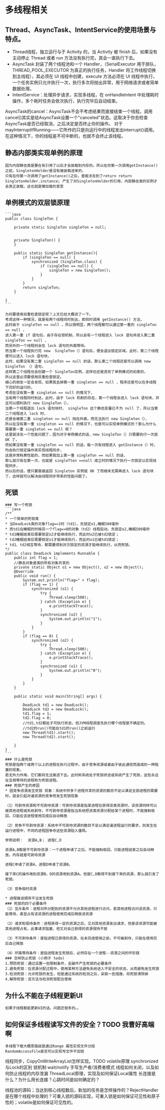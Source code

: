 # 多线程相关

## Thread、AsyncTask、IntentService的使用场景与特点。
* Thread线程，独立运行与于 Activity 的，当 Activity 被 finish 后，如果没有主动停止 Thread 或者 run 方法没有执行完，其会一直执行下去。
* AsyncTask 封装了两个线程池和一个 Handler，（SerialExecutor 用于排队，THREAD_POOL_EXECUTOR 为真正的执行任务，Handler 将工作线程切换到主线程），其必须在 UI 线程中创建，execute 方法必须在 UI 线程中执行，一个任务实例只允许执行一次，执行多次将抛出异常，用于网络请求或者简单数据处理。
* IntentService：处理异步请求，实现多线程，在 onHandleIntent 中处理耗时操作，多个耗时任务会依次执行，执行完毕后自动结束。

AsyncTask的cancel：AsyncTask不会不考虑结果而直接结束一个线程。调用cancel()其实是给AsyncTask设置一个"canceled"状态。这取决于你去检查AsyncTask是否已经取消，之后决定是否终止你的操作。
对于mayInterruptIfRunning——它所作的只是向运行中的线程发出interrupt()调用。在这种情况下，你的线程是不可中断的，也就不会终止该线程。

## 静态内部类实现单例的原理
    因为内部静态类是要在有引用了以后才会装载到内存的。所以在你第一次调用getInstance()之前，SingletonHolder是没有被装载进来的，
    只有在你第一次调用了getInstance()之后，里面涉及到了return return SingletonHolder.instance; 产生了对SingletonHolder的引用，内部静态类的实例才会真正装载。这也就是懒加载的意思

## 单例模式的双层锁原理
    ```java
    public class SingleTon {

        private static SingleTon singleTon = null;


        private SingleTon() {
        }

        public static SingleTon getInstance(){
            if (singleTon == null) {
                synchronized (SingleTon.class) {
                    if (singleTon == null) {
                        singleTon = new SingleTon();
                    }
                }
            }
            return singleTon;
        }

    }
    ```

    为何要使用双重检查锁定呢？上文已经大概说了一下。
    考虑这样一种情况，就是有两个线程同时到达，即同时调用 getInstance() 方法，
    此时由于 singleTon == null ，所以很明显，两个线程都可以通过第一重的 singleTon == null ，
    进入第一重 if 语句后，由于存在锁机制，所以会有一个线程进入 lock 语句并进入第二重 singleTon == null ，
    而另外的一个线程则会在 lock 语句的外面等待。
    而当第一个线程执行完 new  SingleTon（）语句后，便会退出锁定区域，此时，第二个线程便可以进入 lock 语句块，
    此时，如果没有第二重 singleTon == null 的话，那么第二个线程还是可以调用 new  SingleTon （）语句，
    这样第二个线程也会创建一个 SingleTon实例，这样也还是违背了单例模式的初衷的，
    所以这里必须要使用双重检查锁定。
    细心的朋友一定会发现，如果我去掉第一重 singleton == null ，程序还是可以在多线程下完好的运行的，
    考虑在没有第一重 singleton == null 的情况下，
    当有两个线程同时到达，此时，由于 lock 机制的存在，第一个线程会进入 lock 语句块，并且可以顺利执行 new SingleTon（），
    当第一个线程退出 lock 语句块时， singleTon 这个静态变量已不为 null 了，所以当第二个线程进入 lock 时，
    还是会被第二重 singleton == null 挡在外面，而无法执行 new Singleton（），
    所以在没有第一重 singleton == null 的情况下，也是可以实现单例模式的？那么为什么需要第一重 singleton == null 呢？
    这里就涉及一个性能问题了，因为对于单例模式的话，new SingleTon（）只需要执行一次就 OK 了，
    而如果没有第一重 singleTon == null 的话，每一次有线程进入 getInstance（）时，均会执行锁定操作来实现线程同步，
    这是非常耗费性能的，而如果我加上第一重 singleTon == null 的话，
    那么就只有在第一次，也就是 singleTton ==null 成立时的情况下执行一次锁定以实现线程同步，
    而以后的话，便只要直接返回 Singleton 实例就 OK 了而根本无需再进入 lock 语句块了，这样就可以解决由线程同步带来的性能问题了。

## 死锁
    ### 写一个死锁
    ```java
    /**
    * 一个简单的死锁类
    * 当DeadLock类的对象flag==1时（td1），先锁定o1,睡眠500毫秒
    * 而td1在睡眠的时候另一个flag==0的对象（td2）线程启动，先锁定o2,睡眠500毫秒
    * td1睡眠结束后需要锁定o2才能继续执行，而此时o2已被td2锁定；
    * td2睡眠结束后需要锁定o1才能继续执行，而此时o1已被td1锁定；
    * td1、td2相互等待，都需要得到对方锁定的资源才能继续执行，从而死锁。
    */
    public class DeadLock implements Runnable {
        public int flag = 1;
        //静态对象是类的所有对象共享的
        private static Object o1 = new Object(), o2 = new Object();
        @Override
        public void run() {
            System.out.println("flag=" + flag);
            if (flag == 1) {
                synchronized (o1) {
                    try {
                        Thread.sleep(500);
                    } catch (Exception e) {
                        e.printStackTrace();
                    }
                    synchronized (o2) {
                        System.out.println("1");
                    }
                }
            }
            if (flag == 0) {
                synchronized (o2) {
                    try {
                        Thread.sleep(500);
                    } catch (Exception e) {
                        e.printStackTrace();
                    }
                    synchronized (o1) {
                        System.out.println("0");
                    }
                }
            }
        }

        public static void main(String[] args) {

            DeadLock td1 = new DeadLock();
            DeadLock td2 = new DeadLock();
            td1.flag = 1;
            td2.flag = 0;
            //td1,td2都处于可执行状态，但JVM线程调度先执行哪个线程是不确定的。
            //td2的run()可能在td1的run()之前运行
            new Thread(td1).start();
            new Thread(td2).start();

        }
    }
    ```
    ### 什么是死锁
    死锁是指两个或两个以上的进程在执行过程中，由于竞争资源或者由于彼此通信而造成的一种阻塞的现象，
    若无外力作用，它们都将无法推进下去。此时称系统处于死锁状态或系统产生了死锁，这些永远在互相等待的进程称为死锁进程。
    ### 死锁产生的原因
    * 因竞争资源发生死锁 现象：系统中供多个进程共享的资源的数目不足以满足全部进程的需要时，就会引起对诸资源的竞争而发生死锁现象

    （1）可剥夺资源和不可剥夺资源：可剥夺资源是指某进程在获得该类资源时，该资源同样可以被其他进程或系统剥夺，不可剥夺资源是指当系统把该类资源分配给某个进程时，不能强制收回，只能在该进程使用完成后自动释放

    （2）竞争不可剥夺资源：系统中不可剥夺资源的数目不足以满足诸进程运行的要求，则发生在运行进程中，不同的进程因争夺这些资源陷入僵局。

    举例说明：  资源A,B； 进程C,D

    资源A,B都是不可剥夺资源：一个进程申请了之后，不能强制收回，只能进程结束之后自动释放。内存就是可剥夺资源

    进程C申请了资源A，进程D申请了资源B。

    接下来C的操作用到资源B，D的资源用到资源A。但是C,D都得不到接下来的资源，那么就引发了死锁。

    （3）竞争临时资源

    * 进程推进顺序不当发生死锁
    ### 死锁的四个必要条件
    （1）互斥条件：进程对所分配到的资源不允许其他进程进行访问，若其他进程访问该资源，只能等待，直至占有该资源的进程使用完成后释放该资源

    （2）请求和保持条件：进程获得一定的资源之后，又对其他资源发出请求，但是该资源可能被其他进程占有，此事请求阻塞，但又对自己获得的资源保持不放

    （3）不可剥夺条件：是指进程已获得的资源，在未完成使用之前，不可被剥夺，只能在使用完后自己释放

    （4）环路等待条件：是指进程发生死锁后，必然存在一个进程--资源之间的环形链
    ### 怎样防止死锁 (小例子 todo)
    1.预防死锁：通过设置一些限制条件，去破坏产生死锁的必要条件
    2.避免死锁：在资源分配过程中，使用某种方法避免系统进入不安全的状态，从而避免发生死锁
    3.检测死锁：允许死锁的发生，但是通过系统的检测之后，采取一些措施，将死锁清除掉
    4.解除死锁：该方法与检测死锁配合使用

## 为什么不能在子线程更新UI
    如果子线程都能更新UI的话，问题还很多的。。

## 如何保证多线程读写文件的安全？TODO 我曹好高端啊
    多线程下载大概思路就是通过Range 属性实现文件分段
    RandomAccessFile是否可以实现写文件不加锁

线程同步，CopyOnWriteArrayList怎样实现。TODO
volatile原理
synchronized与Lock的区别
锁机制
wait/notify
手写生产者/消费者模式
线程如何关闭，以及如何防止线程的内存泄漏
ThreadLocal原理，实现及如何保证Local属性
长连接是什么？为什么用长连接？心跳时间是如何确定的？

线程池的源码；当达到核心线程数后，新加的任务是怎样操作的？RejectHandler是在哪个线程中处理的？可重入锁的源码实现，可重入锁是如何保证可见性和原子性的；volatile是如何保证可见性的。